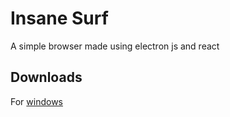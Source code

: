 # Insane Surf

A simple browser made using electron js and react

## Downloads

For [windows]('https://bit.ly/insanebrowser')
